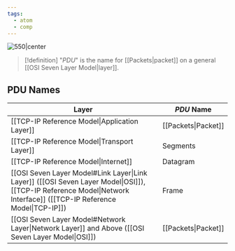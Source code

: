 ```yaml
---
tags:
  - atom
  - comp
---
```

![550|center](layered-pdu-processing.excalidraw)

> [!definition] "*PDU*" is the name for [[Packets|packet]] on a general [[OSI Seven Layer Model|layer]].

## PDU Names
| Layer                                                                                                                                                                 | *PDU* Name          |
| --------------------------------------------------------------------------------------------------------------------------------------------------------------------- | ------------------- |
| [[TCP-IP Reference Model\|Application Layer]]                                                                                                                         | [[Packets\|Packet]] |
| [[TCP-IP Reference Model\|Transport Layer]]                                                                                                                           | Segments            |
| [[TCP-IP Reference Model\|Internet]]                                                                                                                                  | Datagram            |
| [[OSI Seven Layer Model#Link Layer\|Link Layer]] ([[OSI Seven Layer Model\|OSI]]), [[TCP-IP Reference Model\|Network Interface]] ([[TCP-IP Reference Model\|TCP-IP]]) | Frame               |
| [[OSI Seven Layer Model#Network Layer\|Network Layer]] and Above ([[OSI Seven Layer Model\|OSI]])                                                                     | [[Packets\|Packet]] |

